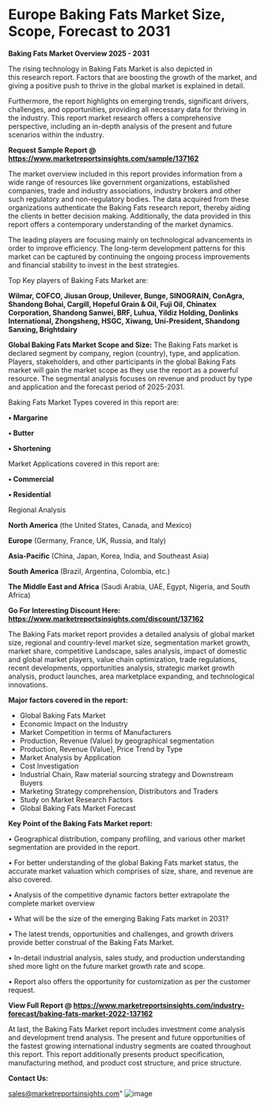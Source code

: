 # Europe Baking Fats Market Size, Scope, Forecast to 2031

<Strong> Baking Fats Market Overview 2025 - 2031</strong>

The rising technology in Baking Fats Market is also depicted in this research report. Factors that are boosting the growth of the market, and giving a positive push to thrive in the global market is explained in detail.

Furthermore, the report highlights on emerging trends, significant drivers, challenges, and opportunities, providing all necessary data for thriving in the industry. This report market research offers a comprehensive perspective, including an in-depth analysis of the present and future scenarios within the industry.

<strong>Request Sample Report @ <a href=https://www.marketreportsinsights.com/sample/137162>https://www.marketreportsinsights.com/sample/137162</a></strong>

The market overview included in this report provides information from a wide range of resources like government organizations, established companies, trade and industry associations, industry brokers and other such regulatory and non-regulatory bodies. The data acquired from these organizations authenticate the Baking Fats research report, thereby aiding the clients in better decision making. Additionally, the data provided in this report offers a contemporary understanding of the market dynamics.

The leading players are focusing mainly on technological advancements in order to improve efficiency. The long-term development patterns for this market can be captured by continuing the ongoing process improvements and financial stability to invest in the best strategies.

Top Key players of Baking Fats Market are:

<strong>Wilmar, COFCO, Jiusan Group, Unilever, Bunge, SINOGRAIN, ConAgra, Shandong Bohai, Cargill, Hopeful Grain & Oil, Fuji Oil, Chinatex Corporation, Shandong Sanwei, BRF, Luhua, Yildiz Holding, Donlinks International, Zhongsheng, HSGC, Xiwang, Uni-President, Shandong Sanxing, Brightdairy</strong>

<strong><b>Global Baking Fats Market Scope and Size:</b></strong>
The Baking Fats market is declared segment by company, region (country), type, and application. Players, stakeholders, and other participants in the global Baking Fats market will gain the market scope as they use the report as a powerful resource. The segmental analysis focuses on revenue and product by type and application and the forecast period of 2025-2031.

Baking Fats Market Types covered in this report are:

<strong>• Margarine

• Butter

• Shortening</strong>

Market Applications covered in this report are:

<strong>• Commercial

• Residential</strong> 

Regional Analysis

<strong>North America</strong> (the United States, Canada, and Mexico)

<strong>Europe</strong> (Germany, France, UK, Russia, and Italy)

<strong>Asia-Pacific</strong> (China, Japan, Korea, India, and Southeast Asia)

<strong>South America</strong> (Brazil, Argentina, Colombia, etc.)

<strong>The Middle East and Africa</strong> (Saudi Arabia, UAE, Egypt, Nigeria, and South Africa)

<strong>Go For Interesting Discount Here: <a href=https://www.marketreportsinsights.com/discount/137162>https://www.marketreportsinsights.com/discount/137162</a></strong>

The Baking Fats market report provides a detailed analysis of global market size, regional and country-level market size, segmentation market growth, market share, competitive Landscape, sales analysis, impact of domestic and global market players, value chain optimization, trade regulations, recent developments, opportunities analysis, strategic market growth analysis, product launches, area marketplace expanding, and technological innovations.

<strong><b>Major factors covered in the report:</b></strong>
<ul>
  <li>Global Baking Fats Market </li>
  <li>Economic Impact on the Industry</li>
  <li>Market Competition in terms of Manufacturers</li>
  <li>Production, Revenue (Value) by geographical segmentation</li>
  <li>Production, Revenue (Value), Price Trend by Type</li>
  <li>Market Analysis by Application</li>
  <li>Cost Investigation</li>
  <li>Industrial Chain, Raw material sourcing strategy and Downstream Buyers</li>
  <li>Marketing Strategy comprehension, Distributors and Traders</li>
  <li>Study on Market Research Factors</li>
  <li>Global Baking Fats Market Forecast</li>
</ul>

<strong><b>Key Point of the Baking Fats Market report:</b></strong>

• Geographical distribution, company profiling, and various other market segmentation are provided in the report.

• For better understanding of the global Baking Fats market status, the accurate market valuation which comprises of size, share, and revenue are also covered.

• Analysis of the competitive dynamic factors better extrapolate the complete market overview

• What will be the size of the emerging Baking Fats market in 2031?

• The latest trends, opportunities and challenges, and growth drivers provide better construal of the Baking Fats Market.

• In-detail industrial analysis, sales study, and production understanding shed more light on the future market growth rate and scope.

• Report also offers the opportunity for customization as per the customer request.

<strong><b>View Full Report @ <a href=https://www.marketreportsinsights.com/industry-forecast/baking-fats-market-2022-137162>https://www.marketreportsinsights.com/industry-forecast/baking-fats-market-2022-137162</a></b></strong>


At last, the Baking Fats Market report includes investment come analysis and development trend analysis. The present and future opportunities of the fastest growing international industry segments are coated throughout this report. This report additionally presents product specification, manufacturing method, and product cost structure, and price structure.

<strong>Contact Us:</strong>

sales@marketreportsinsights.com"
![image](https://github.com/user-attachments/assets/f72fafb3-ddf9-4654-9d3e-2f45a2b978e8)
